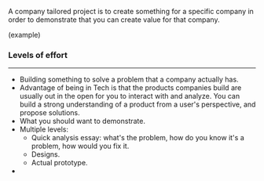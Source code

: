 A company tailored project is to create something for a specific company in order to demonstrate that you can create value for that company.

(example)

### Levels of effort



----
- Building something to solve a problem that a company actually has.
- Advantage of being in Tech is that the products companies build are usually out in the open for you to interact with and analyze. You can build a strong understanding of a product from a user's perspective, and propose solutions.
- What you should want to demonstrate.
- Multiple levels:
	- Quick analysis essay: what's the problem, how do you know it's a problem, how would you fix it.
	- Designs.
	- Actual prototype.
- 